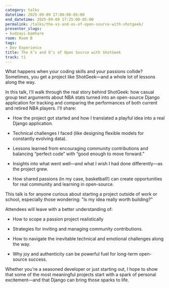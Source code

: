 ```yaml
---
category: talks
datetime: 2025-09-09 17:00:00-05:00
end_datetime: 2025-09-09 17:25:00-05:00
permalink: /talks/the-xs-and-os-of-open-source-with-shotgeek/
presenter_slugs:
- kudzayi-bamhare
room: Room B
tags:
- Dev Experience
title: The X’s and O’s of Open Source with ShotGeek
track: t1
---
```


What happens when your coding skills and your passions collide? Sometimes, you get a project like ShotGeek—and a whole lot of lessons along the way.

In this talk, I’ll walk through the real story behind ShotGeek: how casual group text arguments about NBA stats turned into an open-source Django application for tracking and comparing the performances of both current and retired NBA players. I’ll share:

- How the project got started and how I translated a playful idea into a real Django application.

- Technical challenges I faced (like designing flexible models for constantly evolving data).

- Lessons learned from encouraging community contributions and balancing “perfect code” with “good enough to move forward.”

- Insights into what went well—and what I wish I had done differently—as the project grew.

- How shared passions (in my case, basketball!) can create opportunities for real community and learning in open-source.

This talk is for anyone curious about starting a project outside of work or school, especially those wondering:
"Is my idea really worth building?" 

Attendees will leave with a better understanding of:

- How to scope a passion project realistically

- Strategies for inviting and managing community contributions.

- How to navigate the inevitable technical and emotional challenges along the way.

- Why joy and authenticity can be powerful fuel for long-term open-source success.

Whether you're a seasoned developer or just starting out, I hope to show that some of the most meaningful projects start with a spark of personal excitement—and that Django can bring those sparks to life.